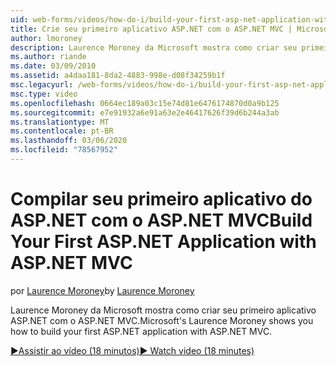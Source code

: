 ```yaml
---
uid: web-forms/videos/how-do-i/build-your-first-asp-net-application-with-asp-net-mvc
title: Crie seu primeiro aplicativo ASP.NET com o ASP.NET MVC | Microsoft Docs
author: lmoroney
description: Laurence Moroney da Microsoft mostra como criar seu primeiro aplicativo ASP.NET com o ASP.NET MVC.
ms.author: riande
ms.date: 03/09/2010
ms.assetid: a4daa181-8da2-4883-998e-d08f34259b1f
msc.legacyurl: /web-forms/videos/how-do-i/build-your-first-asp-net-application-with-asp-net-mvc
msc.type: video
ms.openlocfilehash: 0664ec189a03c15e74d81e6476174870d0a9b125
ms.sourcegitcommit: e7e91932a6e91a63e2e46417626f39d6b244a3ab
ms.translationtype: MT
ms.contentlocale: pt-BR
ms.lasthandoff: 03/06/2020
ms.locfileid: "78567952"
---
```

# <a name="build-your-first-aspnet-application-with-aspnet-mvc"></a><span data-ttu-id="20e9b-103">Compilar seu primeiro aplicativo do ASP.NET com o ASP.NET MVC</span><span class="sxs-lookup"><span data-stu-id="20e9b-103">Build Your First ASP.NET Application with ASP.NET MVC</span></span>

<span data-ttu-id="20e9b-104">por [Laurence Moroney](https://github.com/lmoroney)</span><span class="sxs-lookup"><span data-stu-id="20e9b-104">by [Laurence Moroney](https://github.com/lmoroney)</span></span>

<span data-ttu-id="20e9b-105">Laurence Moroney da Microsoft mostra como criar seu primeiro aplicativo ASP.NET com o ASP.NET MVC.</span><span class="sxs-lookup"><span data-stu-id="20e9b-105">Microsoft's Laurence Moroney shows you how to build your first ASP.NET application with ASP.NET MVC.</span></span>

[<span data-ttu-id="20e9b-106">&#9654;Assistir ao vídeo (18 minutos)</span><span class="sxs-lookup"><span data-stu-id="20e9b-106">&#9654; Watch video (18 minutes)</span></span>](https://channel9.msdn.com/Blogs/ASP-NET-Site-Videos/build-your-first-asp-net-application-with-asp-net-mvc)
